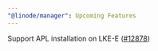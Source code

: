 ```yaml
---
"@linode/manager": Upcoming Features
---
```


Support APL installation on LKE-E ([#12878](https://github.com/linode/manager/pull/12878))